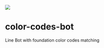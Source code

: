 ![](https://img.shields.io/github/license/laplacetw/color-codes-bot)
# color-codes-bot
Line Bot with foundation color codes matching
